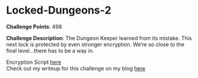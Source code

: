 # Locked-Dungeons-2
  
**Challenge Points**: 498  
  
**Challenge Description**: The Dungeon Keeper learned from its mistake. This next lock is protected by even stronger encryption. We’re so close to the final level…there has to be a way in.  
  
Encryption Script [here](enter_the_dungeon2.py)  
Check out my writeup for this challenge on my blog [here](https://masterpessimistaa.wordpress.com/2018/04/03/swamp-ctf-2018-locked-dungeons-2-write-up/)  
